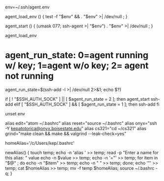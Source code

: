 env=~/.ssh/agent.env

agent_load_env () { test -f "$env" && . "$env" >| /dev/null ; }

agent_start () {
    (umask 077; ssh-agent >| "$env")
    . "$env" >| /dev/null ; }

agent_load_env

# agent_run_state: 0=agent running w/ key; 1=agent w/o key; 2= agent not running
agent_run_state=$(ssh-add -l >| /dev/null 2>&1; echo $?)

if [ ! "$SSH_AUTH_SOCK" ] || [ $agent_run_state = 2 ]; then
    agent_start
    ssh-add
elif [ "$SSH_AUTH_SOCK" ] && [ $agent_run_state = 1 ]; then
    ssh-add
fi

unset env

alias edit="atom ~/.bashrc"
alias reset="source ~/.bashrc"
alias onyx="ssh -Y kepatotorica@onyx.boisestate.edu"
alias cs321="cd ~/cs321"
alias grind="make clean && make && valgrind --leak-check=yes"

homeAlias='/c/Users/kep/.bashrc'

newAlias() {
    touch temp;
    echo -n 'alias ' >> temp;
    read -p "Enter a name for this alias: " value
    echo -n $value >> temp;
    echo -n '="' >> temp;
    for item in "$@" ;
        do echo -n "$item" >> temp;
        echo -n " " >> temp;
        done;
    echo '"' >> temp;
    cat $homeAlias >> temp;
    mv -f temp $homeAlias;
    source ~/.bashrc -q;
}
